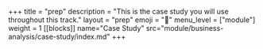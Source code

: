 +++
title = "prep"
description = "This is the case study you will use throughout this track."
layout = "prep"
emoji = "📅"
menu_level = ["module"]
weight = 1
[[blocks]]
name="Case Study"
src="module/business-analysis/case-study/index.md"
+++
